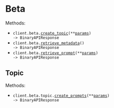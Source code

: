 # Beta

Methods:

- <code title="post /api/beta/topics">client.beta.<a href="./src/anvil/resources/beta/beta.py">create_topic</a>(\*\*<a href="src/anvil/types/beta_create_topic_params.py">params</a>) -> BinaryAPIResponse</code>
- <code title="get /api/beta/metadata">client.beta.<a href="./src/anvil/resources/beta/beta.py">retrieve_metadata</a>() -> BinaryAPIResponse</code>
- <code title="get /api/beta/prompt">client.beta.<a href="./src/anvil/resources/beta/beta.py">retrieve_prompt</a>(\*\*<a href="src/anvil/types/beta_retrieve_prompt_params.py">params</a>) -> BinaryAPIResponse</code>

## Topic

Methods:

- <code title="post /api/beta/topic/prompts">client.beta.topic.<a href="./src/anvil/resources/beta/topic.py">create_prompts</a>(\*\*<a href="src/anvil/types/beta/topic_create_prompts_params.py">params</a>) -> BinaryAPIResponse</code>
